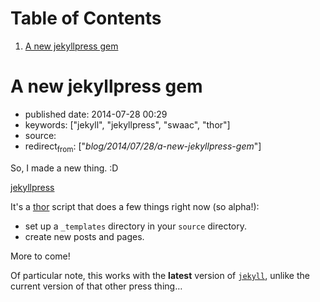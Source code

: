 
# Table of Contents

1.  [A new jekyllpress gem](#a-new-jekyllpress-gem)


<a id="a-new-jekyllpress-gem"></a>

# A new jekyllpress gem

-   published date: 2014-07-28 00:29
-   keywords: ["jekyll", "jekyllpress", "swaac", "thor"]
-   source:
-   redirect<sub>from</sub>: ["*blog/2014/07/28/a-new-jekyllpress-gem*"]

So, I made a new thing. :D

[jekyllpress](https://github.com/tamouse/jekyllpress)

It's a [thor](https://github.com/erikhuda/thor) script that does a few things right now (so alpha!):

-   set up a `_templates` directory in your `source` directory.
-   create new posts and pages.

More to come!

Of particular note, this works with the **latest** version of [`jekyll`](http://jekyllrb.com), unlike the current version of that other press thing&#x2026;

